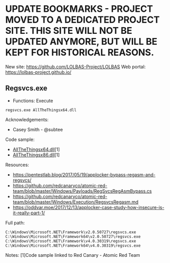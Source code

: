 # UPDATE BOOKMARKS - PROJECT MOVED TO A DEDICATED PROJECT SITE. THIS SITE WILL NOT BE UPDATED ANYMORE, BUT WILL BE KEPT FOR HISTORICAL REASONS.
New site: https://github.com/LOLBAS-Project/LOLBAS
Web portal: https://lolbas-project.github.io/ 
## Regsvcs.exe

* Functions: Execute

```
regsvcs.exe AllTheThingsx64.dll
```

Acknowledgements:
* Casey Smith - @subtee

Code sample:
* [AllTheThingsx64.dll](https://github.com/redcanaryco/atomic-red-team/blob/master/Windows/Payloads/AllTheThings/AllTheThingsx64.dll)[1]     
* [AllTheThingsx86.dll](https://github.com/redcanaryco/atomic-red-team/blob/master/Windows/Payloads/AllTheThings/AllTheThingsx86.dll)[1]     

Resources:
* https://pentestlab.blog/2017/05/19/applocker-bypass-regasm-and-regsvcs/
* https://github.com/redcanaryco/atomic-red-team/blob/master/Windows/Payloads/RegSvcsRegAsmBypass.cs
* https://github.com/redcanaryco/atomic-red-team/blob/master/Windows/Execution/RegsvcsRegasm.md
* https://oddvar.moe/2017/12/13/applocker-case-study-how-insecure-is-it-really-part-1/

Full path:
```
C:\Windows\Microsoft.NET\Framework\v2.0.50727\regsvcs.exe
C:\Windows\Microsoft.NET\Framework64\v2.0.50727\regsvcs.exe
C:\Windows\Microsoft.NET\Framework\v4.0.30319\regsvcs.exe
C:\Windows\Microsoft.NET\Framework64\v4.0.30319\regsvcs.exe
```

Notes:
[1]Code sample linked to Red Canary - Atomic Red Team